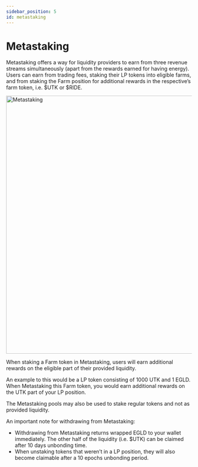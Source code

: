 ```yaml
---
sidebar_position: 5
id: metastaking
---
```


# Metastaking

Metastaking offers a way for liquidity providers to earn from three revenue streams simultaneously (apart from the rewards earned for having energy). Users can earn from trading fees, staking their LP tokens into eligible farms, and from staking the Farm position for additional rewards in the respective’s farm token, i.e. $UTK or $RIDE.

<div style={{ textAlign: 'center' }}>
    <img src="/docs/features/metastaking.png" width="700" alt="Metastaking" />
</div>

When staking a Farm token in Metastaking, users will earn additional rewards on the eligible part of their provided liquidity.

An example to this would be a LP token consisting of 1000 UTK and 1 EGLD. When Metastaking this Farm token, you would earn additional rewards on the UTK part of your LP position.

The Metastaking pools may also be used to stake regular tokens and not as provided liquidity.

An important note for withdrawing from Metastaking:

- Withdrawing from Metastaking returns wrapped EGLD to your wallet immediately. The other half of the liquidity (i.e. $UTK) can be claimed after 10 days unbonding time.
- When unstaking tokens that weren’t in a LP position, they will also become claimable after a 10 epochs unbonding period.
